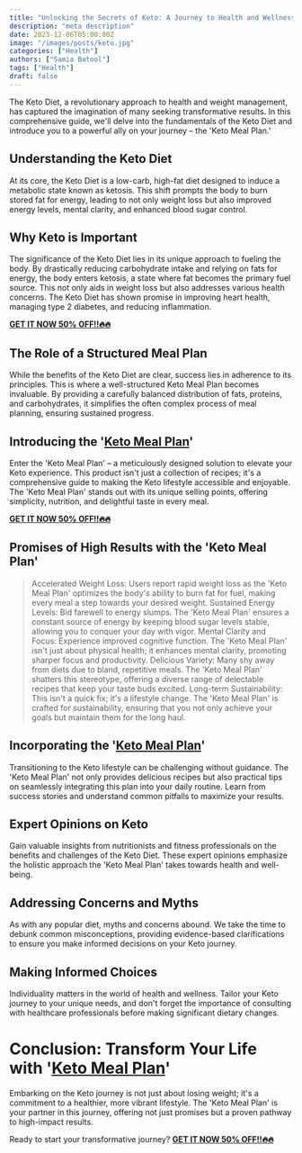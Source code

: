 ```yaml
---
title: "Unlocking the Secrets of Keto: A Journey to Health and Wellness"
description: "meta description"
date: 2023-12-06T05:00:00Z
image: "/images/posts/keto.jpg"
categories: ["Health"]
authors: ["Samia Batool"]
tags: ["Health"]
draft: false
---
```


The Keto Diet, a revolutionary approach to health and weight management, has captured the imagination of many seeking transformative results. In this comprehensive guide, we'll delve into the fundamentals of the Keto Diet and introduce you to a powerful ally on your journey – the 'Keto Meal Plan.'

## Understanding the Keto Diet
At its core, the Keto Diet is a low-carb, high-fat diet designed to induce a metabolic state known as ketosis. This shift prompts the body to burn stored fat for energy, leading to not only weight loss but also improved energy levels, mental clarity, and enhanced blood sugar control.

## Why Keto is Important
The significance of the Keto Diet lies in its unique approach to fueling the body. By drastically reducing carbohydrate intake and relying on fats for energy, the body enters ketosis, a state where fat becomes the primary fuel source. This not only aids in weight loss but also addresses various health concerns. The Keto Diet has shown promise in improving heart health, managing type 2 diabetes, and reducing inflammation.

**[GET IT NOW 50% OFF!!🔥🔥](https://www.claudiacaldwell.com/oto-uf61a?el=splittest-1214-bradflow-control#aff=SyedaSamia)** 

## The Role of a Structured Meal Plan
While the benefits of the Keto Diet are clear, success lies in adherence to its principles. This is where a well-structured Keto Meal Plan becomes invaluable. By providing a carefully balanced distribution of fats, proteins, and carbohydrates, it simplifies the often complex process of meal planning, ensuring sustained progress.

## Introducing the '[Keto Meal Plan](https://www.claudiacaldwell.com/oto-uf61a?el=splittest-1214-bradflow-control#aff=SyedaSamia)'
Enter the 'Keto Meal Plan' – a meticulously designed solution to elevate your Keto experience. This product isn't just a collection of recipes; it's a comprehensive guide to making the Keto lifestyle accessible and enjoyable. The 'Keto Meal Plan' stands out with its unique selling points, offering simplicity, nutrition, and delightful taste in every meal.

**[GET IT NOW 50% OFF!!🔥🔥](https://www.claudiacaldwell.com/oto-uf61a?el=splittest-1214-bradflow-control#aff=SyedaSamia)** 

## Promises of High Results with the 'Keto Meal Plan'
>Accelerated Weight Loss: Users report rapid weight loss as the 'Keto Meal Plan' optimizes the body's ability to burn fat for fuel, making every meal a step towards your desired weight.
Sustained Energy Levels: Bid farewell to energy slumps. The 'Keto Meal Plan' ensures a constant source of energy by keeping blood sugar levels stable, allowing you to conquer your day with vigor.
Mental Clarity and Focus: Experience improved cognitive function. The 'Keto Meal Plan' isn't just about physical health; it enhances mental clarity, promoting sharper focus and productivity.
Delicious Variety: Many shy away from diets due to bland, repetitive meals. The 'Keto Meal Plan' shatters this stereotype, offering a diverse range of delectable recipes that keep your taste buds excited.
Long-term Sustainability: This isn't a quick fix; it's a lifestyle change. The 'Keto Meal Plan' is crafted for sustainability, ensuring that you not only achieve your goals but maintain them for the long haul.

## Incorporating the '[Keto Meal Plan](https://www.claudiacaldwell.com/oto-uf61a?el=splittest-1214-bradflow-control#aff=SyedaSamia)'
Transitioning to the Keto lifestyle can be challenging without guidance. The 'Keto Meal Plan' not only provides delicious recipes but also practical tips on seamlessly integrating this plan into your daily routine. Learn from success stories and understand common pitfalls to maximize your results.

## Expert Opinions on Keto
Gain valuable insights from nutritionists and fitness professionals on the benefits and challenges of the Keto Diet. These expert opinions emphasize the holistic approach the 'Keto Meal Plan' takes towards health and well-being.

## Addressing Concerns and Myths
As with any popular diet, myths and concerns abound. We take the time to debunk common misconceptions, providing evidence-based clarifications to ensure you make informed decisions on your Keto journey.

## Making Informed Choices
Individuality matters in the world of health and wellness. Tailor your Keto journey to your unique needs, and don't forget the importance of consulting with healthcare professionals before making significant dietary changes.

# Conclusion: Transform Your Life with '[Keto Meal Plan](https://www.claudiacaldwell.com/oto-uf61a?el=splittest-1214-bradflow-control#aff=SyedaSamia)'
Embarking on the Keto journey is not just about losing weight; it's a commitment to a healthier, more vibrant lifestyle. The 'Keto Meal Plan' is your partner in this journey, offering not just promises but a proven pathway to high-impact results.

Ready to start your transformative journey? **[GET IT NOW 50% OFF!!🔥🔥](https://www.claudiacaldwell.com/oto-uf61a?el=splittest-1214-bradflow-control#aff=SyedaSamia)** 
